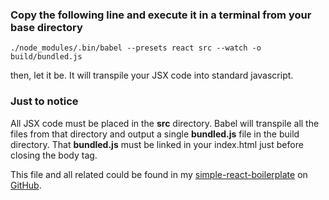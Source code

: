 ### Copy the following line and execute it in a terminal from your base directory

<code>./node_modules/.bin/babel \-\-presets react src \-\-watch \-o build/bundled.js</code>

then, let it be. It will transpile your JSX code into standard javascript.

### Just to notice

All JSX code must be placed in the **src** directory. Babel will transpile all the files from that directory and output a single **bundled.js** file in the build directory. That **bundled.js** must be linked in your index.html just before closing the body tag.

This file and all related could be found in my [simple-react-boilerplate](http://github.com/kwaref/simple-react-boilerplate) on [GitHub](http://github.com).

